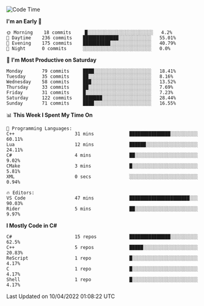 <!--START_SECTION:waka-->
![Code Time](http://img.shields.io/badge/Code%20Time-766%20hrs%2035%20mins-blue)

**I'm an Early 🐤** 

```text
🌞 Morning    18 commits     █░░░░░░░░░░░░░░░░░░░░░░░░   4.2% 
🌆 Daytime    236 commits    █████████████░░░░░░░░░░░░   55.01% 
🌃 Evening    175 commits    ██████████░░░░░░░░░░░░░░░   40.79% 
🌙 Night      0 commits      ░░░░░░░░░░░░░░░░░░░░░░░░░   0.0%

```
📅 **I'm Most Productive on Saturday** 

```text
Monday       79 commits     ████░░░░░░░░░░░░░░░░░░░░░   18.41% 
Tuesday      35 commits     ██░░░░░░░░░░░░░░░░░░░░░░░   8.16% 
Wednesday    58 commits     ███░░░░░░░░░░░░░░░░░░░░░░   13.52% 
Thursday     33 commits     ██░░░░░░░░░░░░░░░░░░░░░░░   7.69% 
Friday       31 commits     █░░░░░░░░░░░░░░░░░░░░░░░░   7.23% 
Saturday     122 commits    ███████░░░░░░░░░░░░░░░░░░   28.44% 
Sunday       71 commits     ████░░░░░░░░░░░░░░░░░░░░░   16.55%

```


📊 **This Week I Spent My Time On** 

```text
💬 Programming Languages: 
C++                      31 mins             ███████████████░░░░░░░░░░   60.11% 
Lua                      12 mins             ██████░░░░░░░░░░░░░░░░░░░   24.11% 
C#                       4 mins              ██░░░░░░░░░░░░░░░░░░░░░░░   9.02% 
CMake                    3 mins              █░░░░░░░░░░░░░░░░░░░░░░░░   5.81% 
XML                      0 secs              ░░░░░░░░░░░░░░░░░░░░░░░░░   0.94%

🔥 Editors: 
VS Code                  47 mins             ██████████████████████░░░   90.03% 
Rider                    5 mins              ██░░░░░░░░░░░░░░░░░░░░░░░   9.97%

```

**I Mostly Code in C#** 

```text
C#                       15 repos            ███████████████░░░░░░░░░░   62.5% 
C++                      5 repos             █████░░░░░░░░░░░░░░░░░░░░   20.83% 
ReScript                 1 repo              █░░░░░░░░░░░░░░░░░░░░░░░░   4.17% 
C                        1 repo              █░░░░░░░░░░░░░░░░░░░░░░░░   4.17% 
Shell                    1 repo              █░░░░░░░░░░░░░░░░░░░░░░░░   4.17%

```



 Last Updated on 10/04/2022 01:08:22 UTC
<!--END_SECTION:waka-->

